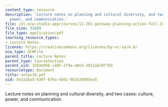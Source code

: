 ```yaml
---
content_type: resource
description: 'Lecture notes on planning and cultural diversity, and two cases: culture,
  power, and communication.'
file: /ol-ocw-studio-app/courses/11-201-gateway-planning-action-fall-2007/5e1a1ba5636f876adb619b2426885ea5_notes18.pdf
file_size: 31609
file_type: application/pdf
learning_resource_types:
- Lecture Notes
license: https://creativecommons.org/licenses/by-nc-sa/4.0/
ocw_type: OCWFile
parent_title: Lecture Notes
parent_type: CourseSection
parent_uid: 1583e95b-c487-2f9a-a0e3-3811ab29f7d3
resourcetype: Document
title: notes18.pdf
uid: 5e1a1ba5-636f-876a-db61-9b2426885ea5
---
```

Lecture notes on planning and cultural diversity, and two cases: culture, power, and communication.